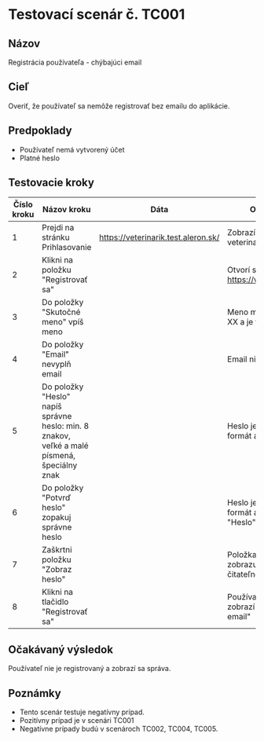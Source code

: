 # Testovací scenár č. TC001

## Názov
Registrácia používateľa - chýbajúci email

## Cieľ
Overiť, že používateľ sa nemôže registrovať bez emailu do aplikácie.

## Predpoklady
- Používateľ nemá vytvorený účet
- Platné heslo

## Testovacie kroky

| Číslo kroku | Názov kroku                          | Dáta              | Očakávaný výsledok                                              |
|-------------|---------------------------------------|-------------------|-----------------------------------------------------------------|
| 1           | Prejdi na stránku Prihlasovanie       | https://veterinarik.test.aleron.sk/ | Zobrazí sa stránka veterinarik.test.aleron.sk
| 2           | Klikni na položku "Registrovať sa"   |      | Otvorí sa stránka https://veterinarik.test.aleron.sk/#                                       |
| 3           | Do položky "Skutočné meno" vpíš meno  |       | Meno má správny počet znakov XX a je to len reťazec                   |
| 4           | Do položky "Email" nevyplň email  |    | Email nie je vyplnený |
| 5          | Do položky "Heslo" napíš správne heslo: min. 8 znakov, veľké a malé písmená, špeciálny znak           |    | Heslo je správne, má správny formát a zobrazuje sa hashované |
| 6          | Do položky "Potvrď heslo" zopakuj správne heslo           |  | Heslo je správne, má správny formát a zhoduje sa s položkou "Heslo" a je hashované |
| 7          | Zaškrtni položku "Zobraz heslo"           |   | Položka "Heslo" a "Povrd heslo" zobrazuje heslo vo formáte čitateľnom pre ľudí |
| 8          | Klikni na tlačidlo "Registrovať sa" |    | Používateľ je nie zaregistrovaný, zobrazí sa správa "Nespravny email" |

## Očakávaný výsledok
Používateľ nie je registrovaný a zobrazí sa správa.

## Poznámky
- Tento scenár testuje negatívny prípad.
- Pozitívny prípad je v scenári TC001
- Negatívne prípady budú v scenároch TC002, TC004, TC005.

